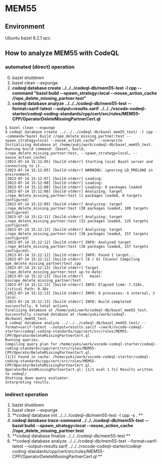 # MEM55
## Environment
Ubuntu
bazel 6.2.1
qcc

## How to analyze MEM55 with CodeQL

### automated (direct) operation
0. bazel shutdown
1. bazel clean --expunge
2. **codeql database create ../../../codeql-db/mem55-test -l cpp --command "bazel build --spawn_strategy=local --nouse_action_cache //ope_delete_missing_partner:test"**
3. **codeql database analyze ../../../codeql-db/mem55-test  --format=sarif-latest --output=results.sarif ../../../vscode-codeql-starter/codeql-coding-standards/cpp/cert/src/rules/MEM55-CPP/OperatorDeleteMissingPartnerCert.ql**
```
$ bazel clean --expunge
$ codeql database create ../../../codeql-db/bazel_mem55_test/ -l cpp --command="bazel build //ope_delete_missing_partner:test --spawn_strategy=local --nouse_action_cache" --overwrite
Initializing database at /home/yuki/work/codeql-db/bazel_mem55_test.
Running build command: [bazel, build, //ope_delete_missing_partner:test, --spawn_strategy=local, --nouse_action_cache]
[2023-07-14 15:12:05] [build-stderr] Starting local Bazel server and connecting to it...
[2023-07-14 15:12:05] [build-stderr] WARNING: ignoring LD_PRELOAD in environment.
[2023-07-14 15:12:07] [build-stderr] Loading: 
[2023-07-14 15:12:08] [build-stderr] Loading: 
[2023-07-14 15:12:08] [build-stderr] Loading: 0 packages loaded
[2023-07-14 15:12:08] [build-stderr] Analyzing: target //ope_delete_missing_partner:test (1 packages loaded, 0 targets configured)
[2023-07-14 15:12:09] [build-stderr] Analyzing: target //ope_delete_missing_partner:test (30 packages loaded, 109 targets configured)
[2023-07-14 15:12:11] [build-stderr] Analyzing: target //ope_delete_missing_partner:test (32 packages loaded, 125 targets configured)
[2023-07-14 15:12:12] [build-stderr] Analyzing: target //ope_delete_missing_partner:test (36 packages loaded, 157 targets configured)
[2023-07-14 15:12:12] [build-stderr] INFO: Analyzed target //ope_delete_missing_partner:test (36 packages loaded, 157 targets configured).
[2023-07-14 15:12:12] [build-stderr] INFO: Found 1 target...
[2023-07-14 15:12:12] [build-stderr] [0 / 6] [Scann] Compiling ope_delete_missing_partner/test.cpp
[2023-07-14 15:12:13] [build-stderr] Target //ope_delete_missing_partner:test up-to-date:
[2023-07-14 15:12:13] [build-stderr]   bazel-bin/ope_delete_missing_partner/test
[2023-07-14 15:12:13] [build-stderr] INFO: Elapsed time: 7.310s, Critical Path: 0.38s
[2023-07-14 15:12:13] [build-stderr] INFO: 6 processes: 4 internal, 2 local.
[2023-07-14 15:12:13] [build-stderr] INFO: Build completed successfully, 6 total actions
Finalizing database at /home/yuki/work/codeql-db/bazel_mem55_test.
Successfully created database at /home/yuki/work/codeql-db/bazel_mem55_test.
$ codeql database analyze ../../../codeql-db/bazel_mem55_test/ --format=sarif-latest --output=results.sarif ~/work/vscode-codeql-starter/codeql-coding-standards/cpp/cert/src/rules/MEM55-CPP/OperatorDeleteMissingPartnerCert.ql
Running queries.
Compiling query plan for /home/yuki/work/vscode-codeql-starter/codeql-coding-standards/cpp/cert/src/rules/MEM55-CPP/OperatorDeleteMissingPartnerCert.ql.
[1/1] Found in cache: /home/yuki/work/vscode-codeql-starter/codeql-coding-standards/cpp/cert/src/rules/MEM55-CPP/OperatorDeleteMissingPartnerCert.ql.
OperatorDeleteMissingPartnerCert.ql: [1/1 eval 1.7s] Results written to codeql/
Shutting down query evaluator.
Interpreting results.

```
### indirect operation
1. bazel shutdown
2. bazel clean --expunge
3. **codeql database init ../../../codeql-db/mem55-test -l cpp -s .  **
4. **codeql database trace-command ../../../codeql-db/mem55-test -- bazel build --spawn_strategy=local --nouse_action_cache //ope_delete_missing_partner:test**
5. **codeql database finalize ../../../codeql-db/mem55-test **                                                                                                 
6. **codeql database analyze ../../../codeql-db/mem55-test  --format=sarif-latest --output=results.sarif ../../../vscode-codeql-starter/codeql-coding-standards/cpp/cert/src/rules/MEM55-CPP/OperatorDeleteMissingPartnerCert.ql **

